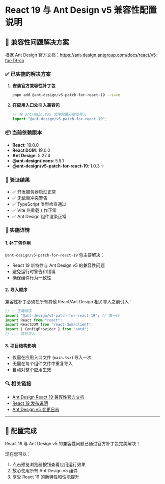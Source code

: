 # React 19 与 Ant Design v5 兼容性配置说明

## 🔧 兼容性问题解决方案

根据 Ant Design 官方文档：https://ant-design.antgroup.com/docs/react/v5-for-19-cn

### ✅ 已实施的解决方案

1. **安装官方兼容性补丁包**

   ```bash
   pnpm add @ant-design/v5-patch-for-react-19 --save
   ```

2. **在应用入口处引入兼容包**
   ```typescript
   // 在 src/main.tsx 文件的最开始处导入
   import "@ant-design/v5-patch-for-react-19";
   ```

### 📦 当前依赖版本

- **React**: 19.0.0
- **React DOM**: 19.0.0
- **Ant Design**: 5.27.4
- **@ant-design/icons**: 5.5.1
- **@ant-design/v5-patch-for-react-19**: 1.0.3 ✨

### 🚀 验证结果

- ✅ 开发服务器启动正常
- ✅ 无依赖冲突警告
- ✅ TypeScript 类型检查通过
- ✅ Vite 热重载工作正常
- ✅ Ant Design 组件渲染正常

### 📝 实施详情

#### 1. 补丁包作用

`@ant-design/v5-patch-for-react-19` 包主要解决：

- React 19 新特性与 Ant Design v5 的兼容性问题
- 避免运行时警告和错误
- 确保组件行为一致性

#### 2. 导入顺序

兼容性补丁必须在所有其他 React/Ant Design 相关导入之前引入：

```typescript
// ✅ 正确顺序
import "@ant-design/v5-patch-for-react-19"; // 第一行
import React from "react";
import ReactDOM from "react-dom/client";
import { ConfigProvider } from "antd";
// ... 其他导入
```

#### 3. 项目结构影响

- 仅需在应用入口文件 (`main.tsx`) 导入一次
- 无需在每个组件文件中重复导入
- 自动对整个应用生效

### 🔍 相关链接

- [Ant Design React 19 兼容性官方文档](https://ant-design.antgroup.com/docs/react/v5-for-19-cn)
- [React 19 发布说明](https://react.dev/blog/2024/04/25/react-19)
- [Ant Design v5 变更日志](https://github.com/ant-design/ant-design/blob/master/CHANGELOG.md)

---

## 🎉 配置完成

React 19 与 Ant Design v5 的兼容性问题已通过官方补丁包完美解决！

现在您可以：

1. 点击预览浏览器按钮查看应用运行效果
2. 放心使用所有 Ant Design v5 组件
3. 享受 React 19 的新特性和性能提升

